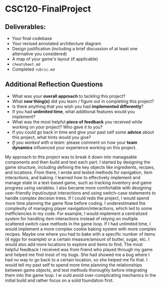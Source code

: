 # CSC120-FinalProject

## Deliverables:
 - Your final codebase
 - Your revised annotated architecture diagram
 - Design justification (including a brief discussion of at least one alternative you considered)
 - A map of your game's layout (if applicable)
 - `cheatsheet.md`
 - Completed `rubric.md`
  
## Additional Reflection Questions
 - What was your **overall approach** to tackling this project?
 - What **new thing(s)** did you learn / figure out in completing this project?
 - Is there anything that you wish you had **implemented differently**?
 - If you had **unlimited time**, what additional features would you implement?
 - What was the most helpful **piece of feedback** you received while working on your project? Who gave it to you?
 - If you could go back in time and give your past self some **advice** about this project, what hints would you give?
 - _If you worked with a team:_ please comment on how your **team dynamics** influenced your experience working on this project.

My approach to this project was to break it down into manageable components and then build and test each part. I started by designing the game structure, including defining the key objects like ingredients, recipes, and locations. From there, I wrote and tested methods for navigation, item interactions, and baking.
I learned how to effectively implement and manage state in a text-based game, such as tracking inventory and game progress using variables. I also became more comfortable with designing user-friendly input/output interactions and using switch-case statements to handle complex decision trees.
If I could redo the project, I would spend more time planning the game flow before coding. I underestimated the complexity of managing player navigation/interactions, which led to some inefficiencies in my code. For example, I would implement a centralized system for handling item interactions instead of relying on multiple scattered switch case methods in the game loop.
If I had unlimited time, I would implement a more complex cookie baking system with more complex recipes. Maybe one where you had to bake with a specific number of items (4 eggs for example) or a certain measure/amount of butter, sugar, etc. I would also add more locations to explore and items to find.
The most helpful feedback I received was from friend who played through my game and helped me find most of my bugs. She had showed me a bug where I had no way to go back to a certain location, so she helped me fix that.
I would tell my past self to spend more time planning the relationships between game objects, and test methods thoroughly before integrating them into the game loop. I w ould avoid over-complicating mechanics in the initial build and rather focus on a solid foundation first.
